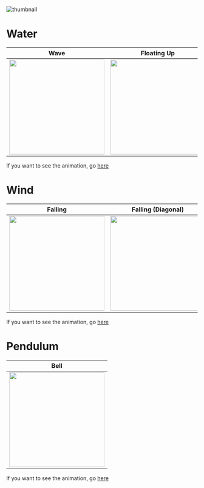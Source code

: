 ![thumbnail](https://github.com/user-attachments/assets/5663ba34-bba8-4525-8cdb-69d40e9705aa)

# Water
| Wave | Floating Up| Ripple| 
|:--:|:--:|:--:|
|<img src = "https://github.com/user-attachments/assets/b94db325-9754-4193-802e-05765303d5b4" width = "250">|<img src = "https://github.com/user-attachments/assets/a8a0b325-ea9e-4955-b970-10c91ca5e7ce" width = "250">|<img src = "https://github.com/user-attachments/assets/55a929b7-d1f7-459f-8df0-130c0157cb89" width = "250">|

If you want to see the animation, go [here](https://github.com/uuranus/compose-nature-effects/blob/main/docs/Water.md)

# Wind
| Falling | Falling (Diagonal) |
|:--:|:--:|
|<img src = "https://github.com/user-attachments/assets/0a95d7e7-fe9d-4770-b152-c25c861dca96" width = "250">|<img src = "https://github.com/user-attachments/assets/1e65b788-d258-4a26-bb71-f78fefa05faf" width = "250">|

If you want to see the animation, go [here](https://github.com/uuranus/compose-nature-effects/blob/main/docs/Wind.md)

# Pendulum
| Bell |
|:--:|
|<img src = "https://github.com/user-attachments/assets/b121c29a-d3e0-40cb-9f0d-7d086987b41c" width = "250">|


If you want to see the animation, go [here](https://github.com/uuranus/compose-nature-effects/blob/main/docs/Bell.md)
